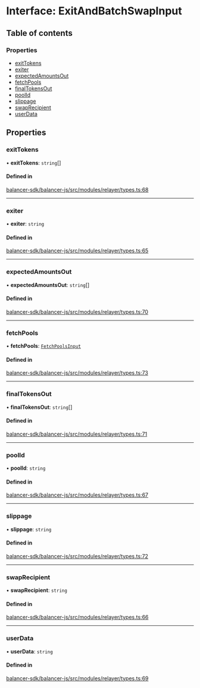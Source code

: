 # Interface: ExitAndBatchSwapInput

## Table of contents

### Properties

- [exitTokens](ExitAndBatchSwapInput.md#exittokens)
- [exiter](ExitAndBatchSwapInput.md#exiter)
- [expectedAmountsOut](ExitAndBatchSwapInput.md#expectedamountsout)
- [fetchPools](ExitAndBatchSwapInput.md#fetchpools)
- [finalTokensOut](ExitAndBatchSwapInput.md#finaltokensout)
- [poolId](ExitAndBatchSwapInput.md#poolid)
- [slippage](ExitAndBatchSwapInput.md#slippage)
- [swapRecipient](ExitAndBatchSwapInput.md#swaprecipient)
- [userData](ExitAndBatchSwapInput.md#userdata)

## Properties

### exitTokens

• **exitTokens**: `string`[]

#### Defined in

[balancer-sdk/balancer-js/src/modules/relayer/types.ts:68](https://github.com/balancer-labs/balancer-sdk/blob/c094037b/balancer-js/src/modules/relayer/types.ts#L68)

___

### exiter

• **exiter**: `string`

#### Defined in

[balancer-sdk/balancer-js/src/modules/relayer/types.ts:65](https://github.com/balancer-labs/balancer-sdk/blob/c094037b/balancer-js/src/modules/relayer/types.ts#L65)

___

### expectedAmountsOut

• **expectedAmountsOut**: `string`[]

#### Defined in

[balancer-sdk/balancer-js/src/modules/relayer/types.ts:70](https://github.com/balancer-labs/balancer-sdk/blob/c094037b/balancer-js/src/modules/relayer/types.ts#L70)

___

### fetchPools

• **fetchPools**: [`FetchPoolsInput`](FetchPoolsInput.md)

#### Defined in

[balancer-sdk/balancer-js/src/modules/relayer/types.ts:73](https://github.com/balancer-labs/balancer-sdk/blob/c094037b/balancer-js/src/modules/relayer/types.ts#L73)

___

### finalTokensOut

• **finalTokensOut**: `string`[]

#### Defined in

[balancer-sdk/balancer-js/src/modules/relayer/types.ts:71](https://github.com/balancer-labs/balancer-sdk/blob/c094037b/balancer-js/src/modules/relayer/types.ts#L71)

___

### poolId

• **poolId**: `string`

#### Defined in

[balancer-sdk/balancer-js/src/modules/relayer/types.ts:67](https://github.com/balancer-labs/balancer-sdk/blob/c094037b/balancer-js/src/modules/relayer/types.ts#L67)

___

### slippage

• **slippage**: `string`

#### Defined in

[balancer-sdk/balancer-js/src/modules/relayer/types.ts:72](https://github.com/balancer-labs/balancer-sdk/blob/c094037b/balancer-js/src/modules/relayer/types.ts#L72)

___

### swapRecipient

• **swapRecipient**: `string`

#### Defined in

[balancer-sdk/balancer-js/src/modules/relayer/types.ts:66](https://github.com/balancer-labs/balancer-sdk/blob/c094037b/balancer-js/src/modules/relayer/types.ts#L66)

___

### userData

• **userData**: `string`

#### Defined in

[balancer-sdk/balancer-js/src/modules/relayer/types.ts:69](https://github.com/balancer-labs/balancer-sdk/blob/c094037b/balancer-js/src/modules/relayer/types.ts#L69)
